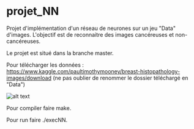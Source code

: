 # projet_NN
Projet d'implémentation d'un réseau de neurones sur un jeu "Data" d'images. L'objectif est de reconnaitre des images cancéreuses et non-cancéreuses.

Le projet est situé dans la branche master.

Pour télécharger les données : https://www.kaggle.com/paultimothymooney/breast-histopathology-images/download  (ne pas oublier de renommer le dossier téléchargé en  "Data")

![alt text](https://github.com/HPCTom/projet_NN/tree/master/imageR.jpg?raw=true)


Pour compiler faire make.
  
Pour run faire ./execNN.


